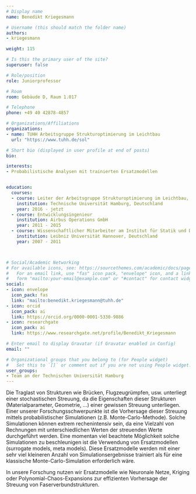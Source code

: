 ```yaml
---
# Display name
name: Benedikt Kriegesmann

# Username (this should match the folder name)
authors:
- kriegesmann

weight: 115

# Is this the primary user of the site?
superuser: false

# Role/position
role: Juniorprofessor

# Room
room: Gebäude D, Raum 1.017

# Telephone
phone: +49 40 42878-4857

# Organizations/Affiliations
organizations:
- name: TUHH Arbeitsgruppe Strukturoptimierung im Leichtbau
  url: "https://www.tuhh.de/sol"

# Short bio (displayed in user profile at end of posts)
bio:

interests:
- Probabilistische Analysen mit trainierten Ersatzmodellen


education:
  courses:
  - course: Leiter der Arbeitsgruppe Strukturoptimierung im Leichtbau, Airbus-Stiftungsprofessor
    institution: Technische Universität Hamburg, Deutschland
    year: 2016 - jetzt
  - course: Entwicklungsingenieur
    institution: Airbus Operations GmbH
    year: 2011 - 2015
  - course: Wissenschaftlicher Mitarbeiter am Institut für Statik und Dynamik (ISD)
    institution: Leibniz Universität Hannover, Deutschland
    year: 2007 - 2011



# Social/Academic Networking
# For available icons, see: https://sourcethemes.com/academic/docs/page-builder/#icons
#   For an email link, use "fas" icon pack, "envelope" icon, and a link in the
#   form "mailto:your-email@example.com" or "#contact" for contact widget.
social:
- icon: envelope
  icon_pack: fas
  link: "mailto:benedikt.kriegesmann@tuhh.de"
- icon: orcid
  icon_pack: ai
  link: https://orcid.org/0000-0001-5330-9886
- icon: researchgate
  icon_pack: ai
  link: https://www.researchgate.net/profile/Benedikt_Kriegesmann

# Enter email to display Gravatar (if Gravatar enabled in Config)
email: ""

# Organizational groups that you belong to (for People widget)
#   Set this to `[]` or comment out if you are not using People widget.
user_groups:
- Team an der Technischen Universität Hamburg
---
```


Die Traglast von Strukturen wie Brücken, Flugzeugrümpfen, usw. unterliegt einer stochastischen Streuung, da die Eigenschaften dieser Strukturen (Materialparameter, Geometrie, …) einer gewissen Streuung unterliegen. Einer unserer Forschungsschwerpunkte ist die Vorhersage dieser Streuung mittels probabilistischer Simulationen (z.B. Monte-Carlo-Methode). Solche Simulationen können extrem rechenintensiv sein, da eine Vielzahl von Rechnungen mit unterschiedlichen Werten der streuenden Werte durchgeführt werden. Eine momentan viel beachtete Möglichkeit solche Simulationen zu beschleunigen ist die Verwendung von Ersatzmodellen (surrogate models, meta models). Diese Ersatzmodelle werden mit einer sehr viel kleineren Anzahl von Simulationsergebnisse trainiert als für eine klassische Monte-Carlo-Simulation erforderlich wäre.

In unsere Forschung nutzen wir Ersatzmodelle wie Neuronale Netze, Kriging oder Polynomial-Chaos-Expansions zur effizienten Vorhersage der Streuung von Faserverbundstrukturen.

